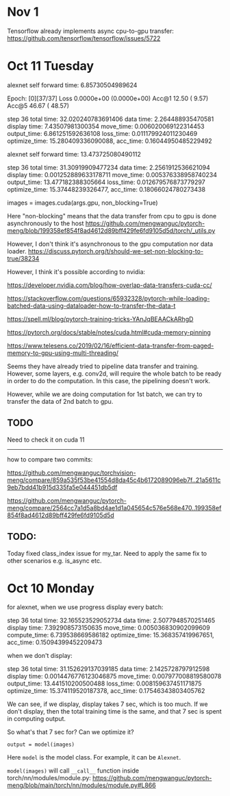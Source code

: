 # Nov 1

Tensorflow already implements async cpu-to-gpu transfer:
https://github.com/tensorflow/tensorflow/issues/5722


# Oct 11 Tuesday
alexnet self forward time: 6.85730504989624

Epoch: [0][37/37]       Loss 0.0000e+00 (0.0000e+00)    Acc@1  12.50 (  9.57)   Acc@5  46.67 ( 48.57)

step 36  total time: 32.020240783691406  data time: 2.264488935470581  display time: 7.43507981300354  move_time: 0.006020069122314453 output_time: 6.861251592636108 loss_time: 0.011179924011230469 optimize_time: 15.280409336090088, acc_time: 0.16044950485229492


alexnet self forward time: 13.473725080490112

step 36  total time: 31.30919909477234  data time: 2.2561912536621094  display time: 0.001252889633178711  move_time: 0.005376338958740234 output_time: 13.477182388305664 loss_time: 0.012679576873779297 optimize_time: 15.37448239326477, acc_time: 0.18066024780273438


images = images.cuda(args.gpu, non_blocking=True)

Here "non-blocking" means that the data transfer from cpu to gpu is done asynchronously to the host
https://github.com/mengwanguc/pytorch-meng/blob/199358ef854f8ad4612d89bff429fe6fd9105d5d/torch/_utils.py

However, I don't think it's asynchronous to the gpu computation nor data loader.
https://discuss.pytorch.org/t/should-we-set-non-blocking-to-true/38234

However, I think it's possible according to nvidia:

https://developer.nvidia.com/blog/how-overlap-data-transfers-cuda-cc/

https://stackoverflow.com/questions/65932328/pytorch-while-loading-batched-data-using-dataloader-how-to-transfer-the-data-t

https://spell.ml/blog/pytorch-training-tricks-YAnJqBEAACkARhgD

https://pytorch.org/docs/stable/notes/cuda.html#cuda-memory-pinning

https://www.telesens.co/2019/02/16/efficient-data-transfer-from-paged-memory-to-gpu-using-multi-threading/

Seems they have already tried to pipeline data transfer and training.
However, some layers, e.g. conv2d, will require the whole batch to be ready in order to do the computation.
In this case, the pipelining doesn't work.

However, while we are doing computation for 1st batch, we can try to transfer the data of 2nd batch to gpu.

## TODO

Need to check it on cuda 11


----
how to compare two commits:

https://github.com/mengwanguc/torchvision-meng/compare/859a535f53be41554d8da45c4b6172089096eb7f..21a5611c9eb7bdd41b915d335fa5e044451db5df

https://github.com/mengwanguc/pytorch-meng/compare/2564cc7a1d5a8bd4ae1d1a045654c576e568e470..199358ef854f8ad4612d89bff429fe6fd9105d5d

## TODO:

Today fixed class_index issue for my_tar. Need to apply the same fix to other scenarios e.g. is_async etc.


# Oct 10 Monday

for alexnet, when we use progress display every batch:

step 36  total time: 32.165523529052734  data time: 2.5077948570251465  display time: 7.392908573150635  move_time: 0.005036830902099609 compute_time: 6.739538669586182 optimize_time: 15.368357419967651, acc_time: 0.15094399452209473

when we don't display:

step 36  total time: 31.152629137039185  data time: 2.1425728797912598  display time: 0.0014476776123046875  move_time: 0.007977008819580078 output_time: 13.441510200500488 loss_time: 0.008159637451171875 optimize_time: 15.374119520187378, acc_time: 0.17546343803405762

We can see, if we display, display takes 7 sec, which is too much. If we don't display, then the total training time is the same, and that 7 sec is spent in computing output.

So what's that 7 sec for? Can we optimize it?

``output = model(images)``

Here ``model`` is the model class. For example, it can be `Alexnet`.

`model(images)` will call `__call__` function inside torch/nn/modules/module.py: https://github.com/mengwanguc/pytorch-meng/blob/main/torch/nn/modules/module.py#L866

